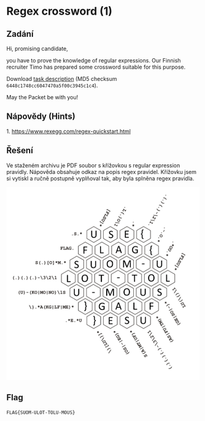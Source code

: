 # Regex crossword (1)

## Zadání

Hi, promising candidate,

you have to prove the knowledge of regular expressions. Our Finnish recruiter Timo has prepared some crossword suitable for this purpose.

Download [task description](regex_crossword.zip) (MD5 checksum `6448c1748cc6047470a5f00c3945c1c4`).

May the Packet be with you!

## Nápovědy (Hints)

1\. <https://www.rexegg.com/regex-quickstart.html>

## Řešení

Ve staženém archivu je PDF soubor s křížovkou s regular expression pravidly. Nápověda obsahuje odkaz na popis regex pravidel. Křížovku jsem si vytiskl a ručně postupně vyplňoval tak, aby byla splněna regex pravidla.

![crossword](crossword.png)

## Flag

`FLAG{SUOM-ULOT-TOLU-MOUS}`
